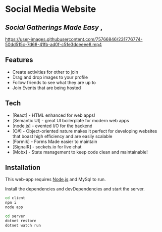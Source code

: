 # Social Media Website
## _Social Gatherings Made Easy_ ,



https://user-images.githubusercontent.com/75766846/231776774-50dd515c-7d68-41fb-ad0f-c51e3dceeee8.mp4



## Features

- Create activities for other to join 
- Drag and drop images to your profile 
- Follow friends to see what they are up to
- Join Events that are being hosted



## Tech

- [React] - HTML enhanced for web apps!
- [Semantic UI] - great UI boilerplate for modern web apps
- [node.js] - evented I/O for the backend
- [C#] - Object-oriented nature makes it perfect for developing websites that boast high efficiency and are easily scalable
- [Formik] - Forms Made easier to maintain
- [SignalR] - sockets.io for live chat
- [Mobx] - State management to keep code clean and maintainable!

## Installation

This web-app requires [Node.js](https://nodejs.org/) and MySql to run.

Install the dependencies and devDependencies and start the server.

```sh
cd client
npm i
node app
```


```sh
cd server
dotnet restore
dotnet watch run
```
